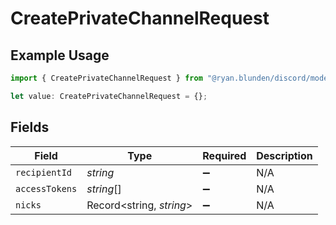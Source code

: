# CreatePrivateChannelRequest

## Example Usage

```typescript
import { CreatePrivateChannelRequest } from "@ryan.blunden/discord/models/components";

let value: CreatePrivateChannelRequest = {};
```

## Fields

| Field                    | Type                     | Required                 | Description              |
| ------------------------ | ------------------------ | ------------------------ | ------------------------ |
| `recipientId`            | *string*                 | :heavy_minus_sign:       | N/A                      |
| `accessTokens`           | *string*[]               | :heavy_minus_sign:       | N/A                      |
| `nicks`                  | Record<string, *string*> | :heavy_minus_sign:       | N/A                      |
